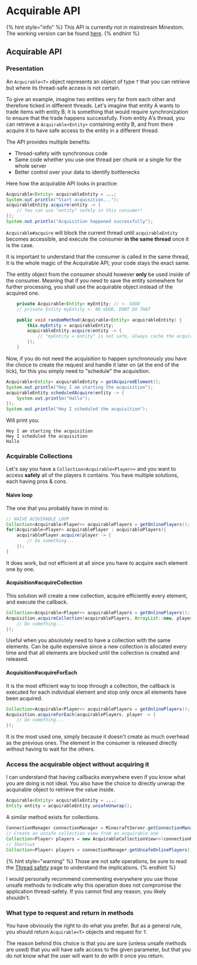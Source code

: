 # Acquirable API

{% hint style="info" %}
This API is currently not in mainstream Minestom. The working version can be found [here](https://github.com/Minestom/Minestom/tree/thread-safety-experimental).
{% endhint %}

## Acquirable API

### Presentation

An `Acquirable<T>` object represents an object of type `T` that you can retrieve but where its thread-safe access is not certain.

To give an example, imagine two entities very far from each other and therefore ticked in different threads. Let's imagine that entity A wants to trade items with entity B, it is something that would require synchronization to ensure that the trade happens successfully. From entity A's thread, you can retrieve a `Acquirable<Entity>` containing entity B, and from there acquire it to have safe access to the entity in a different thread.

The API provides multiple benefits:

* Thread-safety with synchronous code
* Same code whether you use one thread per chunk or a single for the whole server
* Better control over your data to identify bottlenecks

Here how the acquirable API looks in practice:

```java
Acquirable<Entity> acquirableEntity = ...;
System.out.println("Start acquisition...");
acquirableEntity.acquire(entity -> {
    // You can use "entity" safely in this consumer!
});
System.out.println("Acquisition happened successfully");
```

`Acquirable#acquire` will block the current thread until `acquirableEntity` becomes accessible, and execute the consumer **in the same thread** once it is the case.

It is important to understand that the consumer is called in the same thread, it is the whole magic of the Acquirable API, your code stays the exact same.

The entity object from the consumer should however **only** be used inside of the consumer. Meaning that if you need to save the entity somewhere for further processing, you shall use the acquirable object instead of the acquired one.

```java
    private Acquirable<Entity> myEntity; // <- GOOD
    // private Entity myEntity <- NO GOOD, DONT DO THAT

    public void randomMethod(Acquirable<Entity> acquirableEntity) {
        this.myEntity = acquirableEntity;
        acquirableEntity.acquire(entity -> {
            // "myEntity = entity" is not safe, always cache the acquirable object
        });
    }
```

Now, if you do not need the acquisition to happen synchronously you have the choice to create the request and handle it later on \(at the end of the tick\), for this you simply need to "schedule" the acquisition.

```java
Acquirable<Entity> acquirableEntity = getAcquiredElement();
System.out.println("Hey I am starting the acquisition");
acquirableEntity.scheduledAcquire(entity -> {
    System.out.println("Hallo");
});
System.out.println("Hey I scheduled the acquisition");
```

Will print you:

```text
Hey I am starting the acquisition
Hey I scheduled the acquisition
Hallo
```

### Acquirable Collections

Let's say you have a `Collection<Acquirable<Player>>` and you want to access **safely** all of the players it contains. You have multiple solutions, each having pros & cons.

#### Naive loop

The one that you probably have in mind is:

```java
// NAIVE ACQUIRABLE LOOP
Collection<Acquirable<Player>> acquirablePlayers = getOnlinePlayers();
for(Acquirable<Player> acquirablePlayer : acquirablePlayers){
    acquirablePlayer.acquire(player -> {
        // Do something...
    });
}
```

It does work, but not efficient at all since you have to acquire each element one by one.

#### Acquisition\#acquireCollection

This solution will create a new collection, acquire efficiently every element, and execute the callback.

```java
Collection<Acquirable<Player>> acquirablePlayers = getOnlinePlayers();
Acquisition.acquireCollection(acquirablePlayers, ArrayList::new, players -> {
    // Do something...
});
```

Useful when you absolutely need to have a collection with the same elements. Can be quite expensive since a new collection is allocated every time and that all elements are blocked until the collection is created and released.

#### Acquisition\#acquireForEach

It is the most efficient way to loop through a collection, the callback is executed for each individual element and stop only once all elements have been acquired.

```java
Collection<Acquirable<Player>> acquirablePlayers = getOnlinePlayers();
Acquisition.acquireForEach(acquirablePlayers, player -> {
    // Do something...
});
```

It is the most used one, simply because it doesn't create as much overhead as the previous ones. The element in the consumer is released directly without having to wait for the others.

### Access the acquirable object without acquiring it

I can understand that having callbacks everywhere even if you know what you are doing is not ideal. You also have the choice to directly unwrap the acquirable object to retrieve the value inside.

```java
Acquirable<Entity> acquirableEntity = ...;
Entity entity = acquirableEntity.unsafeUnwrap();
```

A similar method exists for collections.

```java
ConnectionManager connectionManager = MinecraftServer.getConnectionManager();
// Create an unsafe collection view from an acquirable one
Collection<Player> players = new AcquirableCollectionView<>(connectionManager.getOnlinePlayers());
// Shortcut
Collection<Player> players = connectionManager.getUnsafeOnlinePlayers();
```

{% hint style="warning" %}
Those are not safe operations, be sure to read the [Thread safety](../../thread-architecture/thread-safety.md) page to understand the implications.
{% endhint %}

I would personally recommend commenting everywhere you use those unsafe methods to indicate why this operation does not compromise the application thread-safety. If you cannot find any reason, you likely shouldn't.

### What type to request and return in methods

You have obviously the right to do what you prefer. But as a general rule, you should return `Acquirable<T>` objects and request for `T`.

The reason behind this choice is that you are sure \(unless unsafe methods are used\) that you will have safe access to the given parameter, but that you do not know what the user will want to do with it once you return.


